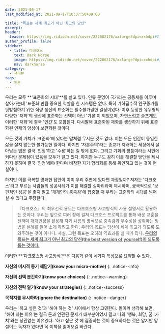 ```yaml
---
date: 2021-09-17
last_modified_at: 2021-09-17T10:37:50+09:00

title: "목표는 세계 최고가 아닌 최고의 당신"
excerpt:
header:
  teaser: https://img.ridicdn.net/cover/222002176/xxlarge?dpi=xxhdpi#1
author_profile: false
sidebar:
  - title: 다크호스
    text: Dark Horse
    image: https://img.ridicdn.net/cover/222002176/xxlarge?dpi=xxhdpi#1
    nav: darkhorse
category:
  - 책리뷰
tags:
  - 인문
---
```

우리는 모두 **'표준화의 시대'**를 살고 있다. 인류 문명이 국가라는 공동체를 이루며 살아가는데 '표준화'만큼 중요한 역할을 한 시스템은 없다. 특히 기하급수적 인구증가를 뒷받침하기 위한 식량 생산의 표준화는 필수불가결한 결정이었다. 이후 등장한 유무형의 다양한 '재화'의 생산에 표준화는 선택이 아닌 '기본'이 되었으며, 자연스럽고 슬프게도 이러한 '재화'에 결국 '인간'도 포함된다. 다시말해 표준화된 재화를 생산하기 위해 표준화된 인재의 양성이 보편화된 것이다.

모든 것의 가치가 '표준화'에 있다는 말처럼 무서운 것도 없다. 이는 모든 인간이 동일한 삶을 살지 않는한 불가능한 일이다. 하지만 '자본주의'라는 종교가 지배하는 세상에서 살아남는 법은 결국 '인정'하고 '수용'하는 길 밖에 없다. 그리고 기회의 평등이라는 사안에 커다란 문제점이 있음을 모두가 알고 있다. 하지만 누구도 감히 이를 해결할 방안을 제시하지 못하며 결국 '인정'해야 한다며 비참한 자기 합리화를 통해 위안하고 있는 것이 현실이다.

하지만 이를 극복할 명쾌한 답안이 이미 우리 주변에 있다면 과장일까? 저자는 '다크호스'라고 부르는 사람들의 성공사례가 이를 해결할 실마리라며 제시하며, 궁극적으로 '보편적인 성공'을 좇지 말고 '개개인의 충족감'에 집중할 때 우리는 표준화의 시대를 넘어설 수 있다고 주장한다.

> 『다크호스』의 최우선적 용도는 다크호스형 사고방식의 사용 설명서로 활용하는 것이다. 우리는 앞으로 여러 장에 걸쳐 다크호스 프로젝트를 통해 배운 교훈을 전하며 개개인성을 활용해 자기 나름의 방식으로 충족감과 우수성을 성취하는 방법을 실례를 들어 소개 하려고 한다. 우리의 목표는 당신이 세계 최고가 되도록 도와주려는 것이 아니다. 사실, 그런 목표는 오히려 역효과를 낼 때가 많다. **<u>우리의 목표는 세계 최고가 아닌 최고의 당신(the best version of yourself)이 되도록 돕는 것이다.</u>**

이러한 **<u>'다크호스형 사고방식'</u>**은 다음과 같이 네가지 특성으로 요약할 수 있다.

**자신의 미시적 동기 깨닫기(know your micro-motive)**
{: .notice--info}

**자신의 선택 분간하기(know your choices)**
{: .notice--warning}

**자신의 전략 알기(know your strategies)**
{: .notice--success}

**목적지를 무시하라(ignore the destinaiton)**
{: .notice--danger}  

우리는 '하고 싶은 것'과 '해야 하는 것' 사이에서 항상 고민한다. 돌이켜 생각해 보면, '해야 하는 이유'는 결국 돈과 연관된 문제가 대부분이었지 결코 나의 '행복, 희망, 꿈, 가치'와는 상관없는 이유였다. '하고 싶은 것'에 집중하는 것이 중요하다는 것은 알지만 망설이는 독자가 있다면 꼭 이책을 읽어보길 바란다.